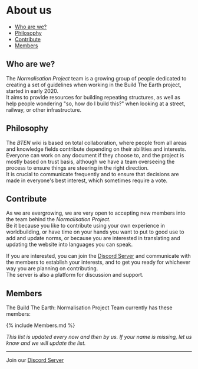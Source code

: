 # About us

* [Who are we?](#who-are-we)
* [Philosophy](#philosophy)
* [Contribute](#contribute)
* [Members](#members)

## Who are we?

The *Normalisation Project* team is a growing group of people dedicated to creating a set of guidelines when working in the Build The Earth project, started in early 2020.    
It aims to provide resources for building repeating structures, as well as help people wondering "so, how do I build this?" when looking at a street, railway, or other infrastructure.

## Philosophy

The *BTEN* wiki is based on total collaboration, where people from all areas and knowledge fields contribute depending on their abilities and interests.    
Everyone can work on any document if they choose to, and the project is mostly based on trust basis, although we have a team overseeing the process to ensure things are steering in the right direction.    
It is crucial to communicate frequently and to ensure that decisions are made in everyone's best interest, which sometimes require a vote.

## Contribute

As we are evergrowing, we are very open to accepting new members into the team behind the *Normalisation Project*.    
Be it because you like to contribute using your own experience in worldbuilding, or have time on your hands you want to put to good use to add and update norms, or because you are interested in translating and updating the website into languages you can speak.

If you are interested, you can join the [Discord Server](https://discord.gg/eXzrZSx) and communicate with the members to establish your interests, and to get you ready for whichever way you are planning on contributing.    
The server is also a platform for discussion and support.

## Members

The Build The Earth: Normalisation Project Team currently has these members:

{% include Members.md %}

*This list is updated every now and then by us. If your name is missing, let us know and we will update the list.*

***

Join our [Discord Server](https://discord.gg/eXzrZSx)